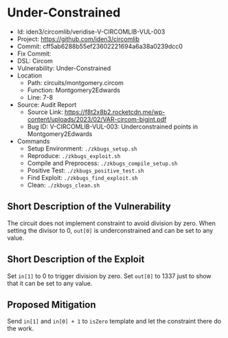 # Under-Constrained

* Id: iden3/circomlib/veridise-V-CIRCOMLIB-VUL-003
* Project: https://github.com/iden3/circomlib
* Commit: cff5ab6288b55ef23602221694a6a38a0239dcc0
* Fix Commit: 
* DSL: Circom
* Vulnerability: Under-Constrained
* Location
  - Path: circuits/montgomery.circom
  - Function: Montgomery2Edwards
  - Line: 7-8
* Source: Audit Report
  - Source Link: https://f8t2x8b2.rocketcdn.me/wp-content/uploads/2023/02/VAR-circom-bigint.pdf
  - Bug ID: V-CIRCOMLIB-VUL-003: Underconstrained points in Montgomery2Edwards
* Commands
  - Setup Environment: `./zkbugs_setup.sh`
  - Reproduce: `./zkbugs_exploit.sh`
  - Compile and Preprocess: `./zkbugs_compile_setup.sh`
  - Positive Test: `./zkbugs_positive_test.sh`
  - Find Exploit: `./zkbugs_find_exploit.sh`
  - Clean: `./zkbugs_clean.sh`

## Short Description of the Vulnerability

The circuit does not implement constraint to avoid division by zero. When setting the divisor to 0, `out[0]` is underconstrained and can be set to any value.


## Short Description of the Exploit

Set `in[1]` to 0 to trigger division by zero. Set `out[0]` to 1337 just to show that it can be set to any value.

## Proposed Mitigation

Send `in[1]` and `in[0] + 1` to `isZero` template and let the constraint there do the work.
